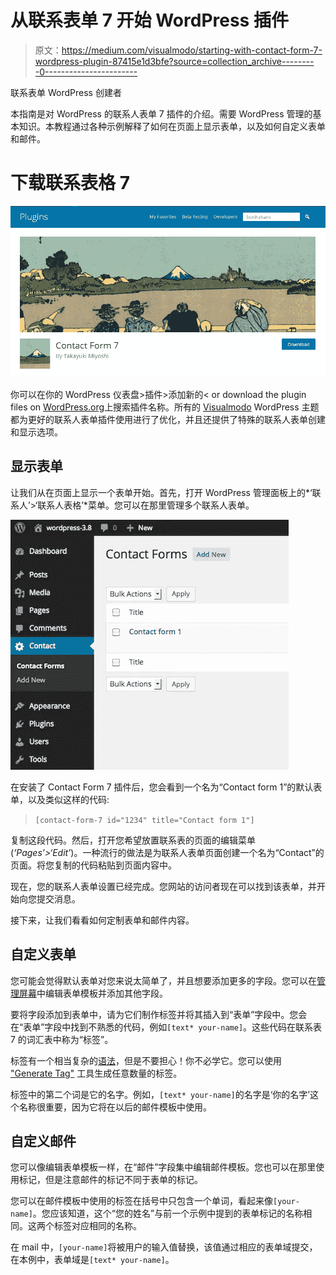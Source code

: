# 从联系表单 7 开始 WordPress 插件

> 原文：<https://medium.com/visualmodo/starting-with-contact-form-7-wordpress-plugin-87415e1d3bfe?source=collection_archive---------0----------------------->

联系表单 WordPress 创建者

本指南是对 WordPress 的联系人表单 7 插件的介绍。需要 WordPress 管理的基本知识。本教程通过各种示例解释了如何在页面上显示表单，以及如何自定义表单和邮件。

# 下载联系表格 7

![](img/335fd73054bf67e7853a3509bdd635c6.png)

你可以在你的 WordPress 仪表盘>插件>添加新的< or download the plugin files on [WordPress.org](https://wordpress.org/plugins/contact-form-7/)上搜索插件名称。所有的 [Visualmodo](https://visualmodo.com/) WordPress 主题都为更好的联系人表单插件使用进行了优化，并且还提供了特殊的联系人表单创建和显示选项。

## 显示表单

让我们从在页面上显示一个表单开始。首先，打开 WordPress 管理面板上的*‘联系人’>‘联系人表格’*菜单。您可以在那里管理多个联系人表单。

![](img/051d6980da2961a37cee845e4db0c65d.png)

在安装了 Contact Form 7 插件后，您会看到一个名为“Contact form 1”的默认表单，以及类似这样的代码:

> `[contact-form-7 id="1234" title="Contact form 1"]`

复制这段代码。然后，打开您希望放置联系表的页面的编辑菜单(*‘Pages’>‘Edit’*)。一种流行的做法是为联系人表单页面创建一个名为“Contact”的页面。将您复制的代码粘贴到页面内容中。

现在，您的联系人表单设置已经完成。您网站的访问者现在可以找到该表单，并开始向您提交消息。

接下来，让我们看看如何定制表单和邮件内容。

## 自定义表单

您可能会觉得默认表单对您来说太简单了，并且想要添加更多的字段。您可以在[管理屏幕](http://contactform7.com/admin-screen/)中编辑表单模板并添加其他字段。

要将字段添加到表单中，请为它们制作标签并将其插入到“表单”字段中。您会在“表单”字段中找到不熟悉的代码，例如`[text* your-name]`。这些代码在联系表 7 的词汇表中称为“标签”。

标签有一个相当复杂的[语法](http://contactform7.com/tag-syntax/#form_tag)，但是不要担心！你不必学它。您可以使用 ["Generate Tag"](http://contactform7.com/admin-screen/#tag-generator) 工具生成任意数量的标签。

标签中的第二个词是它的名字。例如，`[text* your-name]`的名字是‘你的名字’这个名称很重要，因为它将在以后的邮件模板中使用。

## 自定义邮件

您可以像编辑表单模板一样，在“邮件”字段集中编辑邮件模板。您也可以在那里使用标记，但是注意邮件的标记不同于表单的标记。

您可以在邮件模板中使用的标签在括号中只包含一个单词，看起来像`[your-name]`。您应该知道，这个“您的姓名”与前一个示例中提到的表单标记的名称相同。这两个标签对应相同的名称。

在 mail 中，`[your-name]`将被用户的输入值替换，该值通过相应的表单域提交，在本例中，表单域是`[text* your-name]`。